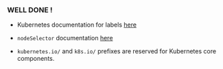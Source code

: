 
<br>

### WELL DONE !


* Kubernetes documentation for labels [here](https://kubernetes.io/docs/concepts/overview/working-with-objects/labels/)

* `nodeSelector` documentation [here](https://kubernetes.io/docs/concepts/scheduling-eviction/assign-pod-node/#nodeselector)

* `kubernetes.io/` and `k8s.io/` prefixes are reserved for Kubernetes core components.
